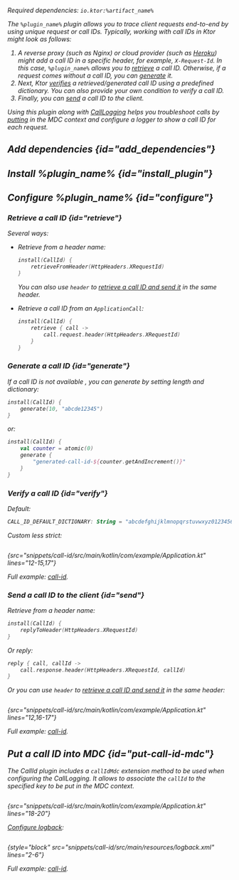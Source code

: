 [//]: # (title: CallId)

<var name="artifact_name" value="ktor-server-call-id"/>
<var name="plugin_name" value="CallId"/>

<microformat>
<p>
Required dependencies: <code>io.ktor:%artifact_name%</code>
</p>
<var name="example_name" value="call-id"/>
<include src="lib.xml" include-id="download_example"/>
</microformat>

The `%plugin_name%` plugin allows you to trace client requests end-to-end by using unique request or call IDs. Typically, working with call IDs in Ktor might look as follows:
1. A reverse proxy (such as Nginx) or cloud provider (such as [Heroku](heroku.md)) might add a call ID in a specific header, for example, `X-Request-Id`. In this case, `%plugin_name%` allows you to [retrieve](#retrieve) a call ID. Otherwise, if a request comes without a call ID, you can [generate](#generate) it.
2. Next, Ktor [verifies](#verify) a retrieved/generated call ID using a predefined dictionary. You can also provide your own condition to verify a call ID.
3. Finally, you can [send](#send) a call ID to the client.

Using this plugin along with [CallLogging](call-logging.md) helps you troubleshoot calls by [putting](#put-call-id-mdc) in the MDC context and configure a logger to show a call ID for each request.


## Add dependencies {id="add_dependencies"}

<include src="lib.xml" include-id="add_ktor_artifact_intro"/>
<include src="lib.xml" include-id="add_ktor_artifact"/>

## Install %plugin_name% {id="install_plugin"}

<include src="lib.xml" include-id="install_plugin"/>


## Configure %plugin_name% {id="configure"}

### Retrieve a call ID {id="retrieve"}

Several ways:
* Retrieve from a header name:
   ```kotlin
   install(CallId) {
       retrieveFromHeader(HttpHeaders.XRequestId)
   }
   ```
   You can also use `header` to [retrieve a call ID and send it](#send) in the same header.

* Retrieve a call ID from an `ApplicationCall`:
   ```kotlin
   install(CallId) {
       retrieve { call ->
           call.request.header(HttpHeaders.XRequestId)
       }
   }
   ```

### Generate a call ID {id="generate"}
If a call ID is not available [](#retrieve), you can generate by setting length and dictionary:
```kotlin
install(CallId) {
    generate(10, "abcde12345")
}
```
or:
```kotlin
install(CallId) {
    val counter = atomic(0)
    generate {
        "generated-call-id-${counter.getAndIncrement()}"
    }
}
```


### Verify a call ID {id="verify"}

Default:
```kotlin
CALL_ID_DEFAULT_DICTIONARY: String = "abcdefghijklmnopqrstuvwxyz0123456789+/=-"
```

Custom less strict:

```kotlin
```
{src="snippets/call-id/src/main/kotlin/com/example/Application.kt" lines="12-15,17"}

Full example: [call-id](https://github.com/ktorio/ktor-documentation/tree/main/codeSnippets/snippets/call-id).



### Send a call ID to the client {id="send"}

Retrieve from a header name:
```kotlin
install(CallId) {
    replyToHeader(HttpHeaders.XRequestId)
}
```

Or reply:
```kotlin
reply { call, callId ->
    call.response.header(HttpHeaders.XRequestId, callId)
}
```

Or you can use `header` to [retrieve a call ID and send it](#retrieve) in the same header: 

```kotlin
```
{src="snippets/call-id/src/main/kotlin/com/example/Application.kt" lines="12,16-17"}

Full example: [call-id](https://github.com/ktorio/ktor-documentation/tree/main/codeSnippets/snippets/call-id).



## Put a call ID into MDC {id="put-call-id-mdc"}

The CallId plugin includes a `callIdMdc` extension method to be used when configuring the CallLogging.
It allows to associate the `callId` to the specified key to be put in the MDC context. 

```kotlin
```
{src="snippets/call-id/src/main/kotlin/com/example/Application.kt" lines="18-20"}

[Configure logback](logging.md#configure-logback):
```
```
{style="block" src="snippets/call-id/src/main/resources/logback.xml" lines="2-6"}

Full example: [call-id](https://github.com/ktorio/ktor-documentation/tree/main/codeSnippets/snippets/call-id).